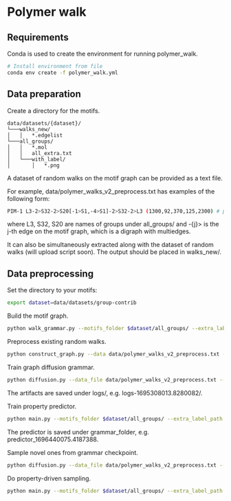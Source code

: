 # Polymer walk

## Requirements

Conda is used to create the environment for running polymer_walk.

```bash
# Install environment from file
conda env create -f polymer_walk.yml
```

## Data preparation

Create a directory for the motifs. 
```
data/datasets/{dataset}/
└───walks_new/
│   │   *.edgelist
└───all_groups/
│   │   *.mol
│   │   all_extra.txt
│   └───with_label/
│       │   *.png
```
A dataset of random walks on the motif graph can be provided as a text file. 

For example, data/polymer_walks_v2_preprocess.txt
has examples of the following form:
```bash
PIM-1 L3-2>S32-2>S20[-1>S1,-4>S1]-2>S32-2>L3 (1300,92,370,125,2300) # property vals
```
where L3, S32, S20 are names of groups under all_groups/ and -{j}> is the j-th edge on the motif graph, which is a digraph with multiedges.

It can also be simultaneously extracted along with the dataset of random walks (will upload script soon). The output should be placed in walks_new/.


## Data preprocessing

Set the directory to your motifs:


```bash
export dataset=data/datasets/group-contrib
```

Build the motif graph. 
```bash
python walk_grammar.py --motifs_folder $dataset/all_groups/ --extra_label_path $dataset/all_groups/all_extra.txt --out_path $dataset/red_graph.adjlist
```

Preprocess existing random walks.

```bash
python construct_graph.py --data data/polymer_walks_v2_preprocess.txt --graph_vis_file $dataset/polymer_walk.png --predefined_graph_file $dataset/red_graph.edgelist --extra_label_path $dataset/all_groups/all_extra.txt --motifs_folder $dataset/all_groups/ --out_path $dataset/dags.pkl
```

Train graph diffusion grammar. 
```bash
python diffusion.py --data_file data/polymer_walks_v2_preprocess.txt --motifs_folder $dataset/all_groups/ --extra_label_path $dataset/all_groups/all_extra.txt --dags_file $dataset/dags.pkl --predefined_graph_file $dataset/red_graph.edgelist --num_epochs 10000 --alpha 1e-1 --context_L
```
The artifacts are saved under logs/, e.g. logs-1695308013.8280082/.

Train property predictor. 
```bash
python main.py --motifs_folder $dataset/all_groups/ --extra_label_path $dataset/all_groups/all_extra.txt --grammar_folder logs/logs-1695308013.8280082 --predefined_graph_file $dataset/red_graph.edgelist --dags_file $dataset/dags.pkl --num_epochs 1000 --walks_file data/polymer_walks_v2_preprocess.txt
```

The predictor is saved under grammar_folder, e.g. predictor_1696440075.4187388. 

Sample novel ones from grammar checkpoint.
```bash
python diffusion.py --data_file data/polymer_walks_v2_preprocess.txt --motifs_folder $dataset/all_groups/ --extra_label_path $dataset/all_groups/all_extra.txt --dags_file $dataset/dags.pkl --predefined_graph_file $dataset/red_graph.edgelist --num_epochs 2000 --context_L --alpha 1e-1 --log_folder logs/logs-1695308013.8280082
```

Do property-driven sampling.
```bash
python main.py --motifs_folder $dataset/all_groups/ --extra_label_path $dataset/all_groups/all_extra.txt --grammar_folder logs/logs-1695308013.8280082 --predefined_graph_file $dataset/red_graph.edgelist --dags_file $dataset/dags.pkl --num_epochs 1000 --walks_file data/polymer_walks_v2_preprocess.txt --predictor_file logs/logs-1695308013.8280082/predictor_1696440075.4187388/predictor_ckpt_0.007912156573847579.pt --grammar_file logs/logs-1695308013.8280082/predictor_1696440075.4187388/grammar_ckpt_0.007912156573847579.pt
```